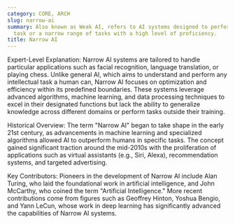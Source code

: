 ```yaml
---
category: CORE, ARCH
slug: narrow-ai
summary: Also known as Weak AI, refers to AI systems designed to perform a specific
  task or a narrow range of tasks with a high level of proficiency.
title: Narrow AI
---
```


Expert-Level Explanation: Narrow AI systems are tailored to handle particular applications such as facial recognition, language translation, or playing chess. Unlike general AI, which aims to understand and perform any intellectual task a human can, Narrow AI focuses on optimization and efficiency within its predefined boundaries. These systems leverage advanced algorithms, machine learning, and data processing techniques to excel in their designated functions but lack the ability to generalize knowledge across different domains or perform tasks outside their training.

Historical Overview: The term "Narrow AI" began to take shape in the early 21st century, as advancements in machine learning and specialized algorithms allowed AI to outperform humans in specific tasks. The concept gained significant traction around the mid-2010s with the proliferation of applications such as virtual assistants (e.g., Siri, Alexa), recommendation systems, and targeted advertising.

Key Contributors: Pioneers in the development of Narrow AI include Alan Turing, who laid the foundational work in artificial intelligence, and John McCarthy, who coined the term "Artificial Intelligence." More recent contributions come from figures such as Geoffrey Hinton, Yoshua Bengio, and Yann LeCun, whose work in deep learning has significantly advanced the capabilities of Narrow AI systems.